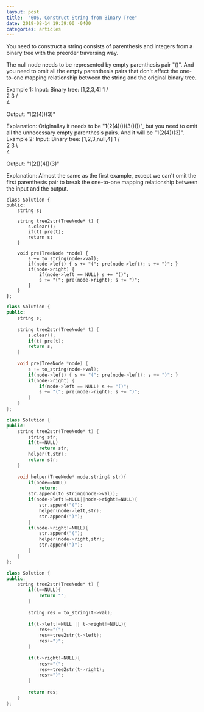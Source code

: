 ```yaml
---
layout: post
title:  "606. Construct String from Binary Tree"
date: 2019-08-14 19:39:00 -0400
categories: articles
---	
```


You need to construct a string consists of parenthesis and integers from a binary tree with the preorder traversing way.

The null node needs to be represented by empty parenthesis pair "()". And you need to omit all the empty parenthesis pairs that don't affect the one-to-one mapping relationship between the string and the original binary tree.

Example 1:
Input: Binary tree: [1,2,3,4]
       1
     /   \
    2     3
   /    
  4     

Output: "1(2(4))(3)"

Explanation: Originallay it needs to be "1(2(4)())(3()())", 
but you need to omit all the unnecessary empty parenthesis pairs. 
And it will be "1(2(4))(3)".
Example 2:
Input: Binary tree: [1,2,3,null,4]
       1
     /   \
    2     3
     \  
      4 

Output: "1(2()(4))(3)"

Explanation: Almost the same as the first example, 
except we can't omit the first parenthesis pair to break the one-to-one mapping relationship between the input and the output.
```c+
class Solution {
public:
    string s;
    
    string tree2str(TreeNode* t) {
        s.clear();
        if(t) pre(t);
        return s;
    }
    
    void pre(TreeNode *node) {
        s += to_string(node->val);
        if(node->left) { s += "("; pre(node->left); s += ")"; }
        if(node->right) {
            if(node->left == NULL) s += "()";
            s += "("; pre(node->right); s += ")";
        }
    }
};
```
```c++
class Solution {
public:
    string s;
    
    string tree2str(TreeNode* t) {
        s.clear();
        if(t) pre(t);
        return s;
    }
    
    void pre(TreeNode *node) {
        s += to_string(node->val);
        if(node->left) { s += "("; pre(node->left); s += ")"; }
        if(node->right) {
            if(node->left == NULL) s += "()";
            s += "("; pre(node->right); s += ")";
        }
    }
};
```

```c++
class Solution {
public:
    string tree2str(TreeNode* t) {
        string str;
        if(t==NULL)
            return str;
        helper(t,str);
        return str;
    }
    
    void helper(TreeNode* node,string& str){
        if(node==NULL)
            return;        
        str.append(to_string(node->val));  
        if(node->left!=NULL||node->right!=NULL){ 
            str.append("(");
            helper(node->left,str);
            str.append(")");
        }
        if(node->right!=NULL){
            str.append("(");
            helper(node->right,str);
            str.append(")");
        }
    }
};
```
```c++
class Solution {
public:
    string tree2str(TreeNode* t) {
        if(t==NULL){
            return "";
        }
        
        string res = to_string(t->val);
        
        if(t->left!=NULL || t->right!=NULL){
            res+="(";
            res+=tree2str(t->left);
            res+=")";
        }
        
        if(t->right!=NULL){
            res+="(";
            res+=tree2str(t->right);
            res+=")";
        }   
        
        return res;
    }
};
```